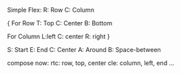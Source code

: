 Simple Flex: 
R: Row
C: Column

{
  For Row
  T: Top
  C: Center
  B: Bottom
  
  For Column
  L:left
  C: center
  R: right
}

S: Start
E: End
C: Center
A: Around
B: Space-between


compose now: 
rtc: row, top, center
cle: column, left, end
...
